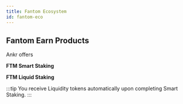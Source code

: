 ```yaml
---
title: Fantom Ecosystem
id: fantom-eco
---
```


## Fantom Earn Products

Ankr offers 

**FTM Smart Staking**

**FTM Liquid Staking**

:::tip
You receive Liquidity tokens automatically upon completing Smart Staking.
:::